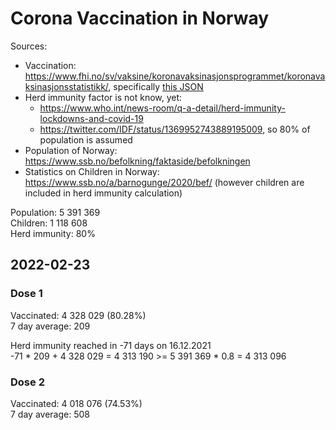 # Corona Vaccination in Norway

Sources:

- Vaccination: <https://www.fhi.no/sv/vaksine/koronavaksinasjonsprogrammet/koronavaksinasjonsstatistikk/>, specifically [this JSON](https://www.fhi.no/api/chartdata/api/99119)
- Herd immunity factor is not know, yet:
  - <https://www.who.int/news-room/q-a-detail/herd-immunity-lockdowns-and-covid-19>
  - <https://twitter.com/IDF/status/1369952743889195009>, so 80% of population is assumed
- Population of Norway: <https://www.ssb.no/befolkning/faktaside/befolkningen>
- Statistics on Children in Norway: https://www.ssb.no/a/barnogunge/2020/bef/ (however children are included in herd immunity calculation)

Population: 5 391 369  
Children: 1 118 608  
Herd immunity: 80%  

## 2022-02-23

### Dose 1

Vaccinated: 4 328 029 (80.28%)  
7 day average: 209

Herd immunity reached in -71 days on 16.12.2021  
-71 * 209 + 4 328 029 = 4 313 190 >= 5 391 369 * 0.8 = 4 313 096

### Dose 2

Vaccinated: 4 018 076 (74.53%)  
7 day average: 508

